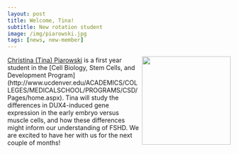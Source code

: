 ```yaml
---
layout: post
title: Welcome, Tina!
subtitle: New rotation student
image: /img/piarowski.jpg
tags: [news, new-member]
---
```

<img align="right" src="/img/piarowski.jpeg" style="width:200px !important;height:200px !important;" />
<a href="/docs/piarowski-cv.pdf">Christina (Tina) Piarowski</a> is a first year student in the [Cell Biology, Stem Cells, and Development Program](http://www.ucdenver.edu/ACADEMICS/COLLEGES/MEDICALSCHOOL/PROGRAMS/CSD/Pages/home.aspx). Tina will study the differences in DUX4-induced gene expression in the early embryo versus muscle cells, and how these differences might inform our understanding of FSHD. We are excited to have her with us for the next couple of months!
<br>
<br>

